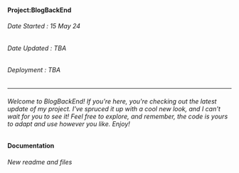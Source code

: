 #### Project:BlogBackEnd
###### Date Started : 15 May 24
###### Date Updated : TBA
###### Deployment : TBA
---
###### Welcome to BlogBackEnd! If you're here, you're checking out the latest update of my project. I've spruced it up with a cool new look, and I can't wait for you to see it! Feel free to explore, and remember, the code is yours to adapt and use however you like. Enjoy! ######

#### Documentation
###### New readme and files 
